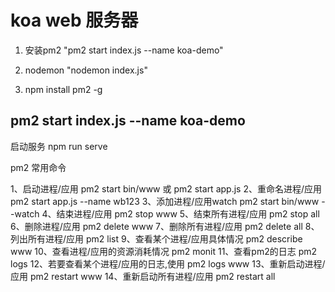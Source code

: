 # koa web 服务器

1. 安装pm2
"pm2 start index.js --name koa-demo"
2. nodemon
"nodemon index.js"

3. npm install pm2 -g

## pm2 start index.js --name koa-demo

启动服务
npm run serve

pm2 常用命令

1、启动进程/应用 pm2 start bin/www 或 pm2 start app.js
2、重命名进程/应用 pm2 start app.js --name wb123
3、添加进程/应用watch pm2 start bin/www --watch
4、结束进程/应用 pm2 stop www
5、结束所有进程/应用 pm2 stop all
6、删除进程/应用 pm2 delete www
7、删除所有进程/应用 pm2 delete all
8、列出所有进程/应用 pm2 list
9、查看某个进程/应用具体情况 pm2 describe www
10、查看进程/应用的资源消耗情况 pm2 monit
11、查看pm2的日志 pm2 logs
12、若要查看某个进程/应用的日志,使用 pm2 logs www
13、重新启动进程/应用 pm2 restart www
14、重新启动所有进程/应用 pm2 restart all